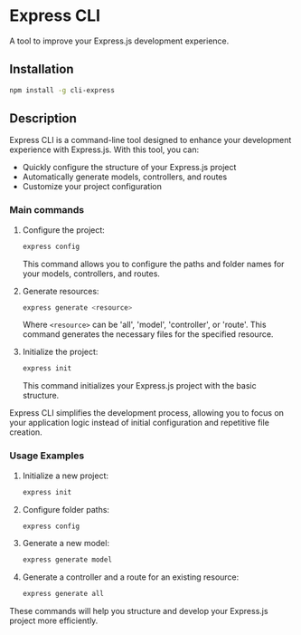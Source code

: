# Express CLI

A tool to improve your Express.js development experience.

## Installation

```bash
npm install -g cli-express
```

## Description
Express CLI is a command-line tool designed to enhance your development experience with Express.js. With this tool, you can:

- Quickly configure the structure of your Express.js project
- Automatically generate models, controllers, and routes
- Customize your project configuration

### Main commands

1. Configure the project:
   ```bash
   express config
   ```
   This command allows you to configure the paths and folder names for your models, controllers, and routes.

2. Generate resources:
   ```bash
   express generate <resource>
   ```
   Where `<resource>` can be 'all', 'model', 'controller', or 'route'. This command generates the necessary files for the specified resource.

3. Initialize the project:
   ```bash
   express init
   ```
   This command initializes your Express.js project with the basic structure.

Express CLI simplifies the development process, allowing you to focus on your application logic instead of initial configuration and repetitive file creation.

### Usage Examples

1. Initialize a new project:
   ```bash
   express init
   ```

2. Configure folder paths:
   ```bash
   express config
   ```

3. Generate a new model:
   ```bash
   express generate model
   ```

4. Generate a controller and a route for an existing resource:
   ```bash
   express generate all
   ```

These commands will help you structure and develop your Express.js project more efficiently.